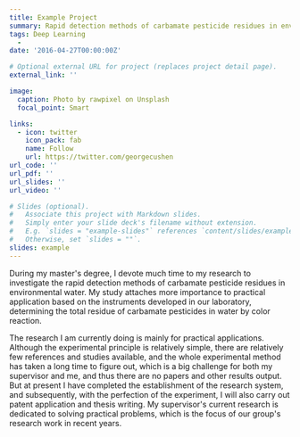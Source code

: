 ```yaml
---
title: Example Project
summary: Rapid detection methods of carbamate pesticide residues in environmental water.
tags: Deep Learning
  - 
date: '2016-04-27T00:00:00Z'

# Optional external URL for project (replaces project detail page).
external_link: ''

image:
  caption: Photo by rawpixel on Unsplash
  focal_point: Smart

links:
  - icon: twitter
    icon_pack: fab
    name: Follow
    url: https://twitter.com/georgecushen
url_code: ''
url_pdf: ''
url_slides: ''
url_video: ''

# Slides (optional).
#   Associate this project with Markdown slides.
#   Simply enter your slide deck's filename without extension.
#   E.g. `slides = "example-slides"` references `content/slides/example-slides.md`.
#   Otherwise, set `slides = ""`.
slides: example
---
```


During my master's degree, I devote much time to my research to investigate the rapid detection methods of carbamate pesticide residues in environmental water. My study attaches more importance to practical application based on the instruments developed in our laboratory, determining the total residue of carbamate pesticides in water by color reaction.

The research I am currently doing is mainly for practical applications. Although the experimental principle is relatively simple, there are relatively few references and studies available, and the whole experimental method has taken a long time to figure out, which is a big challenge for both my supervisor and me, and thus there are no papers and other results output. But at present I have completed the establishment of the research system, and subsequently, with the perfection of the experiment, I will also carry out patent application and thesis writing. My supervisor's current research is dedicated to solving practical problems, which is the focus of our group's research work in recent years.